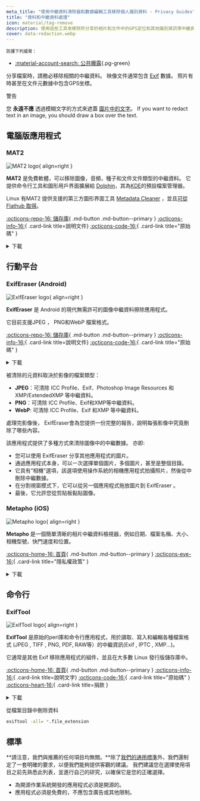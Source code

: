 ```yaml
---
meta_title: "使用中繼資料清除器和數據編輯工具移除個人識別資料 - Privacy Guides"
title: "資料和中繼資料處理"
icon: material/tag-remove
description: 使用這些工具來移除所分享的相片和文件中的GPS定位和其他識別資訊等中繼資料。
cover: data-redaction.webp
---
```


<small>防護下列威脅：</small>

- [:material-account-search: 公共曝露](basics/common-threats.md#limiting-public-information ""){.pg-green}

分享檔案時，請務必移除相關的中繼資料。 映像文件通常包含 [Exif](https://en.wikipedia.org/wiki/Exif) 數據。 照片有時甚至在文件元數據中包含GPS坐標。

<div class="admonition warning" markdown>
<p class="admonition-title">警告</p>

您 **永遠不應** 透過模糊文字的方式來遮蓋 [圖片中的文字](https://bishopfox.com/blog/unredacter-tool-never-pixelation)。 If you want to redact text in an image, you should draw a box over the text.

</div>

## 電腦版應用程式

### MAT2

<div class="admonition recommendation" markdown>

![MAT2 logo](assets/img/data-redaction/mat2.svg){ align=right }

**MAT2** 是免費軟體，可以移除圖像，音頻，種子和文件文件類型的中繼資料。 它提供命令行工具和圖形用戶界面擴展給 [Dolphin](https://0xacab.org/jvoisin/mat2/-/tree/master/dolphin)，其為[KDE](https://kde.org)的預設檔案管理器。

Linux 有MAT2 提供支援的第三方圖形界面工具 [Metadata Cleaner](https://gitlab.com/rmnvgr/metadata-cleaner) ，並且[可從 Flathub 取得](https://flathub.org/apps/details/fr.romainvigier.MetadataCleaner)。

[:octicons-repo-16: 儲存庫](https://0xacab.org/jvoisin/mat2){ .md-button .md-button--primary }
[:octicons-info-16:](https://0xacab.org/jvoisin/mat2/-/blob/master/README.md){ .card-link title=說明文件}
[:octicons-code-16:](https://0xacab.org/jvoisin/mat2){ .card-link title="原始碼" }

<details class="downloads" markdown>
<summary>下載</summary>

- [:fontawesome-brands-windows: Windows](https://pypi.org/project/mat2)
- [:simple-apple: macOS](https://0xacab.org/jvoisin/mat2#requirements-setup-on-macos-os-x-using-homebrew)
- [:simple-linux: Linux](https://pypi.org/project/mat2)
- [:octicons-globe-16: 網頁版](https://0xacab.org/jvoisin/mat2#web-interface)

</details>

</div>

## 行動平台

### ExifEraser (Android)

<div class="admonition recommendation" markdown>

![ExifEraser logo](assets/img/data-redaction/exiferaser.svg){ align=right }

**ExifEraser** 是 Android 的現代無需許可的圖像中繼資料擦除應用程式。

它目前支援JPEG ， PNG和WebP 檔案格式。

[:octicons-repo-16: 儲存庫](https://github.com/Tommy-Geenexus/exif-eraser){ .md-button .md-button--primary }
[:octicons-info-16:](https://github.com/Tommy-Geenexus/exif-eraser#readme){ .card-link title=說明文件}
[:octicons-code-16:](https://github.com/Tommy-Geenexus/exif-eraser){ .card-link title="原始碼" }

<details class="downloads" markdown>
<summary>下載</summary>

- [:simple-googleplay: Google Play](https://play.google.com/store/apps/details?id=com.none.tom.exiferaser)
- [:octicons-moon-16: Accrescent](https://accrescent.app/app/com.none.tom.exiferaser)
- [:simple-github: GitHub](https://github.com/Tommy-Geenexus/exif-eraser/releases)

</details>

</div>

被清除的元資料取決於影像的檔案類型：

- **JPEG**：可清除 ICC Profile、Exif、Photoshop Image Resources 和 XMP/ExtendedXMP 等中繼資料。
- **PNG**：可清除 ICC Profile、Exif和XMP等中繼資料。
- **WebP**: 可清除 ICC Profile、Exif 和XMP 等中繼資料。

處理完影像後， ExifEraser會為您提供一份完整的報告，說明每張影像中究竟刪除了哪些內容。

該應用程式提供了多種方式來清除圖像中的中繼數據。 亦即:

- 您可以使用 ExifEraser 分享其他應用程式的圖片。
- 通過應用程式本身，可以一次選擇單個圖片，多個圖片，甚至是整個目錄。
- 它具有“相機”選項，該選項使用操作系統的相機應用程式拍攝照片，然後從中刪除中繼數據。
- 在分割視窗模式下，它可以從另一個應用程式拖放圖片到 ExifEraser 。
- 最後，它允許您從剪貼板黏貼圖像。

### Metapho (iOS)

<div class="admonition recommendation" markdown>

![Metapho logo](assets/img/data-redaction/metapho.jpg){ align=right }

**Metapho** 是一個簡單清晰的相片中繼資料檢視器，例如日期、檔案名稱、大小、相機型號、快門速度和位置。

[:octicons-home-16: 首頁](https://zininworks.com/metapho){ .md-button .md-button--primary }
[:octicons-eye-16:](https://zininworks.com/privacy){ .card-link title="隱私權政策" }

<details class="downloads" markdown>
<summary>下載</summary>

- [:simple-appstore: App Store](https://apps.apple.com/app/id914457352)

</details>

</div>

## 命令行

### ExifTool

<div class="admonition recommendation" markdown>

![ExifTool logo](assets/img/data-redaction/exiftool.png){ align=right }

**ExifTool** 是原始的perl庫和命令行應用程式，用於讀取、寫入和編輯各種檔案格式 (JPEG , TIFF , PNG, PDF, RAW等）的中繼資訊(Exif , IPTC , XMP...)。

它通常是其他 Exif 移除應用程式的組件，並且在大多數 Linux 發行版儲存庫中。

[:octicons-home-16: 首頁](https://exiftool.org){ .md-button .md-button--primary }
[:octicons-info-16:](https://exiftool.org/faq.html){ .card-link title=說明文字}
[:octicons-code-16:](https://github.com/exiftool/exiftool){ .card-link title="原始碼" }
[:octicons-heart-16:](https://exiftool.org/#donate){ .card-link title=捐款 }

<details class="downloads" markdown>
<summary>下載</summary>

- [:fontawesome-brands-windows: Windows](https://exiftool.org)
- [:simple-apple: macOS](https://exiftool.org)
- [:simple-linux: Linux](https://exiftool.org)

</details>

</div>

<div class="admonition example" markdown>
<p class="admonition-title">從檔案目錄中刪除資料</p>

```bash
exiftool -all= *.file_extension
```

</div>

## 標準

**請注意，我們與推薦的任何項目均無關。**除了[我們的通用標準](about/criteria.md)外，我們還制定了一套明確的要求，以便我們能夠提供客觀的建議。 我們建議您在選擇使用項目之前先熟悉此列表，並進行自己的研究，以確保它是您的正確選擇。

- 為開源作業系統開發的應用程式必須是開源的。
- 應用程式必須是免費的，不應包含廣告或其他限制。
